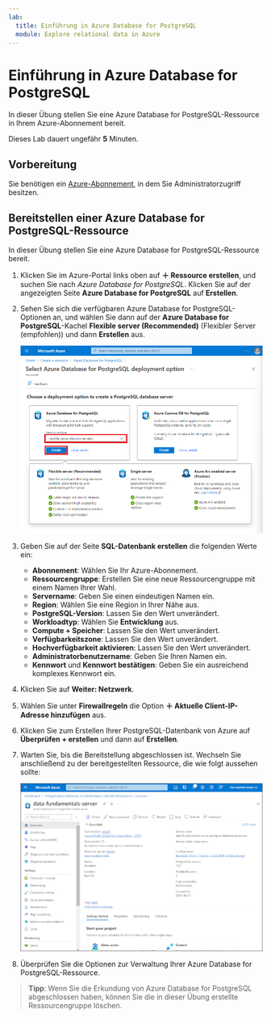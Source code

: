 ```yaml
---
lab:
  title: Einführung in Azure Database for PostgreSQL
  module: Explore relational data in Azure
---
```


# <a name="explore-azure-database-for-postgresql"></a>Einführung in Azure Database for PostgreSQL

In dieser Übung stellen Sie eine Azure Database for PostgreSQL-Ressource in Ihrem Azure-Abonnement bereit.

Dieses Lab dauert ungefähr **5** Minuten.

## <a name="before-you-start"></a>Vorbereitung

Sie benötigen ein [Azure-Abonnement](https://azure.microsoft.com/free), in dem Sie Administratorzugriff besitzen.

## <a name="provision-an-azure-database-for-postgresql-resource"></a>Bereitstellen einer Azure Database for PostgreSQL-Ressource

In dieser Übung stellen Sie eine Azure Database for PostgreSQL-Ressource bereit.

1. Klicken Sie im Azure-Portal links oben auf **&#65291; Ressource erstellen**, und suchen Sie nach *Azure Database for PostgreSQL*. Klicken Sie auf der angezeigten Seite **Azure Database for PostgreSQL** auf **Erstellen**.

1. Sehen Sie sich die verfügbaren Azure Database for PostgreSQL-Optionen an, und wählen Sie dann auf der **Azure Database for PostgreSQL**-Kachel **Flexible server (Recommended)** (Flexibler Server (empfohlen)) und dann **Erstellen** aus.

    ![Screenshot: Bereitstellungsoptionen für Azure Database for PostgreSQL](images/postgresql-options.png)

1. Geben Sie auf der Seite **SQL-Datenbank erstellen** die folgenden Werte ein:
    - **Abonnement**: Wählen Sie Ihr Azure-Abonnement.
    - **Ressourcengruppe**: Erstellen Sie eine neue Ressourcengruppe mit einem Namen Ihrer Wahl.
    - **Servername**: Geben Sie einen eindeutigen Namen ein.
    - **Region**: Wählen Sie eine Region in Ihrer Nähe aus.
    - **PostgreSQL-Version**: Lassen Sie den Wert unverändert.
    - **Workloadtyp**: Wählen Sie **Entwicklung** aus.
    - **Compute + Speicher**: Lassen Sie den Wert unverändert.
    - **Verfügbarkeitszone**: Lassen Sie den Wert unverändert.
    - **Hochverfügbarkeit aktivieren**: Lassen Sie den Wert unverändert.
    - **Administratorbenutzername**: Geben Sie Ihren Namen ein.
    - **Kennwort** und **Kennwort bestätigen**: Geben Sie ein ausreichend komplexes Kennwort ein.

1. Klicken Sie auf **Weiter: Netzwerk**.

1. Wählen Sie unter **Firewallregeln** die Option **&#65291; Aktuelle Client-IP-Adresse hinzufügen** aus.

1. Klicken Sie zum Erstellen Ihrer PostgreSQL-Datenbank von Azure auf **Überprüfen + erstellen** und dann auf **Erstellen**.

1. Warten Sie, bis die Bereitstellung abgeschlossen ist. Wechseln Sie anschließend zu der bereitgestellten Ressource, die wie folgt aussehen sollte:

    ![Screenshot: Azure-Portal mit der Seite „Azure Database for PostgreSQL“](images/postgresql-portal.png)

1. Überprüfen Sie die Optionen zur Verwaltung Ihrer Azure Database for PostgreSQL-Ressource.

> **Tipp**: Wenn Sie die Erkundung von Azure Database for PostgreSQL abgeschlossen haben, können Sie die in dieser Übung erstellte Ressourcengruppe löschen.
